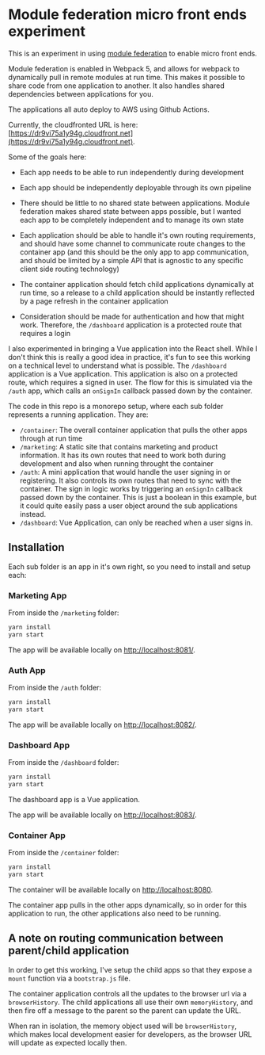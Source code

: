 # Module federation micro front ends experiment

This is an experiment in using [module federation](https://webpack.js.org/concepts/module-federation/) to enable micro front ends.

Module federation is enabled in Webpack 5, and allows for webpack to dynamically pull in remote modules at run time. This makes it possible to share code from one application to another. It also handles shared dependencies between applications for you.

The applications all auto deploy to AWS using Github Actions.

Currently, the cloudfronted URL is here: [https://dr9vi75a1y94g.cloudfront.net](https://dr9vi75a1y94g.cloudfront.net).

Some of the goals here:

- Each app needs to be able to run independently during development

- Each app should be independently deployable through its own pipeline

- There should be little to no shared state between applications. Module federation makes shared state between apps possible, but I wanted each app to be completely independent and to manage its own state

- Each application should be able to handle it's own routing requirements, and should have some channel to communicate route changes to the container app (and this should be the only app to app communication, and should be limited by a simple API that is agnostic to any specific client side routing technology)

- The container application should fetch child applications dynamically at run time, so a release to a child application should be instantly reflected by a page refresh in the container application

- Consideration should be made for authentication and how that might work. Therefore, the `/dashboard` application is a protected route that requires a login

I also experimented in bringing a Vue application into the React shell. While I don't think this is really a good idea in practice, it's fun to see this working on a technical level to understand what is possible. The `/dashboard` application is a Vue application. This application is also on a protected route, which requires a signed in user. The flow for this is simulated via the `/auth` app, which calls an `onSignIn` callback passed down by the container.

The code in this repo is a monorepo setup, where each sub folder represents a running application. They are:

- `/container`: The overall container application that pulls the other apps through at run time
- `/marketing`: A static site that contains marketing and product information. It has its own routes that need to work both during development and also when running throught the container
- `/auth`: A mini application that would handle the user signing in or registering. It also controls its own routes that need to sync with the container. The sign in logic works by triggering an `onSignIn` callback passed down by the container. This is just a boolean in this example, but it could quite easily pass a user object around the sub applications instead.
- `/dashboard`: Vue Application, can only be reached when a user signs in.

## Installation

Each sub folder is an app in it's own right, so you need to install and setup each:

### Marketing App

From inside the `/marketing` folder:

```sh
yarn install
yarn start
```

The app will be available locally on [http://localhost:8081/](http://localhost:8081/).

### Auth App

From inside the `/auth` folder:

```sh
yarn install
yarn start
```

The app will be available locally on [http://localhost:8082/](http://localhost:8082/).

### Dashboard App

From inside the `/dashboard` folder:

```sh
yarn install
yarn start
```

The dashboard app is a Vue application.

The app will be available locally on [http://localhost:8083/](http://localhost:8083/).

### Container App

From inside the `/container` folder:

```sh
yarn install
yarn start
```

The container will be available locally on [http://localhost:8080](http://localhost:8080).

The container app pulls in the other apps dynamically, so in order for this application to run, the other applications also need to be running.

## A note on routing communication between parent/child application

In order to get this working, I've setup the child apps so that they expose a `mount` function via a `bootstrap.js` file.

The container application controls all the updates to the browser url via a `browserHistory`. The child applications all use their own `memoryHistory`, and then fire off a message to the parent so the parent can update the URL.

When ran in isolation, the memory object used will be `browserHistory`, which makes local development easier for developers, as the browser URL will update as expected locally then.
